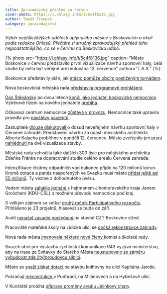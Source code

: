 ```yaml
---
title: Zpravodajský přehled za červen
cover-photo: https://i.ohlasy.info/i/5c4f8136.jpg
author: Tomáš Trumpeš
category: zpravodajství
---
```


*Výběr nejdůležitějších událostí uplynulého měsíce v Boskovicích a okolí podle redakce Ohlasů. Přečtěte si stručný zpravodajský přehled toho nejpodstatnějšího, co se v červnu na Boskovicku událo.*

{% photo src="https://i.ohlasy.info/i/5c4f8136.jpg" caption="Město Boskovice v červnu představilo první vizualizace návrhu sportovní haly, celá studie by měla být veřejně prezentována 12. července" author="T.A.X." /%}

Boskovice představily plán, jak [město pomůže obcím postiženým tornádem](https://ohlasy.info/clanky/2021/06/boskovice-pomahaji.html).

Nová boskovická městská rada [představila programové prohlášení](https://ohlasy.info/clanky/2021/06/programove-prohlaseni.html).

[Dan Štěpánský](https://ohlasy.info/clanky/2021/06/rozhovor-stepansky.html) po dvou letech [končí jako jednatel boskovické nemocnice](https://ohlasy.info/clanky/2021/06/stepansky-konci.html). Výběrové řízení na nového jednatele [probíhá](https://www.nembce.cz/aktuality/105-vyberove-rizeni-na-jednatele-nemocnice-boskovice-s-r-o).

Očkovací centrum nemocnice [zůstává v provozu](https://www.nembce.cz/aktuality/110-nase-ockovaci-centrum-zustava-v-provozu-i-nadale-v-rezimu-prizpusobenem-aktualnim-pozadavkum-spadove-oblasti). Nemocnice také upravila pravidla pro [návštěvy pacientů](https://www.nembce.cz/aktuality/113-navstevy-pacientu).

Zastupitelé [dlouze diskutovali ](https://ohlasy.info/clanky/2021/06/zastupitelstvo.html)o dosud neveřejném návrhu sportovní haly v Červené zahradě. Představení návrhu za účasti mexického architekta Alberto Kalacha proběhne v pondělí 12. července. Město zveřejnilo jen [první nahlédnutí ](https://boskovice.cz/prvni-nahlednuti/d-41945)na dvě vizualizace stavby.

Městská rada schválila také dalších 300 tisíc pro městského architekta Zdeňka Fránka na dopracování studie celého areálu Červená zahrada.

Intenzifikace čistírny odpadních vod nakonec přijde na 120 milionů korun. Kromě dotace a peněz naspořených ve Svazku musí město [přidat ještě asi 55 milionů](https://ohlasy.info/clanky/2021/06/z-rady.html). Ty vezme z dohodnutého úvěru.

Vedení města [zahájilo jednání ](https://ohlasy.info/clanky/2021/06/z-rady.html)s hejtmanem Jihomoravského kraje Janem Grolichem (KDU-ČSL) o možném převodu nemocnice pod kraj.

S velkým zájmem se setkal [druhý ročník Participativního rozpočtu](https://boskovice.redesign.pincity.cz/participativni-rozpocet/2021). Přihlášeno je 23 projektů, hlasovat se bude od září.

Audit [nenašel zásadní pochybení ](https://ohlasy.info/clanky/2021/06/audit-czt.html)na stavbě CZT Boskovice střed.

Pracoviště mateřské školy na Lidické ulici se [dočká rekonstrukce zahrady](https://ohlasy.info/clanky/2021/06/z-rady.html).

Nová rada města [jmenovala některé nové členy ](https://ohlasy.info/clanky/2021/06/z-rady.html)komisí a školské rady.

Svazek obcí pro výstavbu rychlostní komunikace R43 vyzývá ministerstvo, aby na trase ze Svitávky do Starého Města [neustupovalo ze záměru vybudovat zde čtyřproudovou silnici](https://ohlasy.info/clanky/2021/06/z-rady.html).

Město se [snaží získat dotaci ](https://ohlasy.info/clanky/2021/06/z-rady.html)na stavbu knihovny na ulici Kapitána Jaroše.

Pokračují [rekonstrukce ](https://ohlasy.info/clanky/2021/06/z-rady.html)v Podhradí, na Milánovech a na Hybešově ulici.

V Kunštátě probíhá [příprava proměny areálu Jelínkovy chaty](https://ohlasy.info/clanky/2021/06/jelinek-na-slunci.html).
